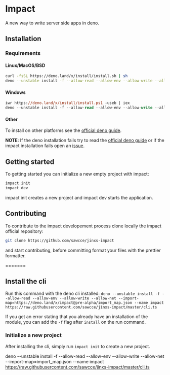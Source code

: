 # Impact
A new way to write server side apps in deno.

## Installation
### Requirements
#### Linux/MacOS/BSD
```bash
curl -fsSL https://deno.land/x/install/install.sh | sh
deno --unstable install -f --allow-read --allow-env --allow-write --allow-net --import-map=import_map.json --name impact https://raw.githubusercontent.com/sawcce/jinxs-impact/master/cli.ts
```

#### Windows
```ps
iwr https://deno.land/x/install/install.ps1 -useb | iex
deno --unstable install -f --allow-read --allow-env --allow-write --allow-net --import-map=import_map.json --name impact https://raw.githubusercontent.com/sawcce/jinxs-impact/master/cli.ts
```

#### Other
To install on other platforms see the [official deno
guide](https://deno.land/manual@v1.19.0/getting_started/installation).

**NOTE**: If the deno installation fails try to read the [official deno
guide](https://deno.land/manual@v1.19.0/getting_started/installation) or if the
impact installation fails open an
[issue](https://github.com/sawcce/jinxs-impact/issues).

## Getting started
To getting started you can initialize a new empty project with impact:
```bash
impact init
impact dev
```
impact init creates a new project and impact dev starts the application.

## Contributing

To contribute to the impact developement process clone locally the impact official repository:
```bash
git clone https://github.com/sawcce/jinxs-impact
```

and start contributing, before committing format your files with the prettier formatter.

=======
## Install the cli

Run this command with the deno cli installed:
`deno --unstable install -f --allow-read --allow-env --allow-write --allow-net --import-map=https://deno.land/x/impact@pre-alpha/import_map.json --name impact https://raw.githubusercontent.com/sawcce/jinxs-impact/master/cli.ts`

If you get an error stating that you already have an installation of the module, you can add the `-f` flag after `install` on the run command.

### Initialize a new project
After installing the cli, simply run `impact init` to create a new project.

deno --unstable install -f --allow-read --allow-env --allow-write --allow-net --import-map=import_map.json --name impact https://raw.githubusercontent.com/sawcce/jinxs-impact/master/cli.ts
